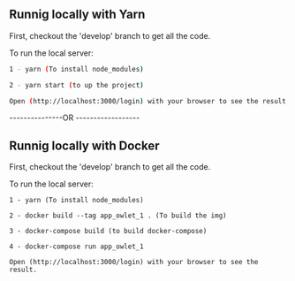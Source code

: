 ## Runnig locally with Yarn

First, checkout the 'develop' branch to get all the code.

To run the local server:

```bash
1 - yarn (To install node_modules)

2 - yarn start (to up the project)

Open (http://localhost:3000/login) with your browser to see the result.
```
---------------OR ------------------

## Runnig locally with Docker

First, checkout the 'develop' branch to get all the code.

To run the local server:

```Docker
1 - yarn (To install node_modules)

2 - docker build --tag app_owlet_1 . (To build the img)

3 - docker-compose build (to build docker-compose)

4 - docker-compose run app_owlet_1

Open (http://localhost:3000/login) with your browser to see the result.
```
